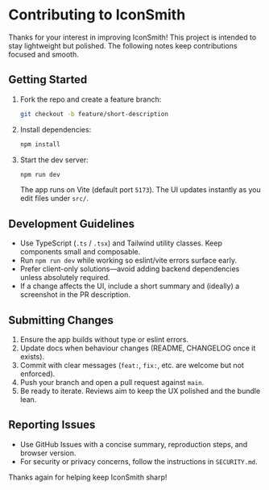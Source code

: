 # Contributing to IconSmith

Thanks for your interest in improving IconSmith! This project is intended to stay lightweight but polished. The following notes keep contributions focused and smooth.

## Getting Started

1. Fork the repo and create a feature branch:
   ```bash
   git checkout -b feature/short-description
   ```
2. Install dependencies:
   ```bash
   npm install
   ```
3. Start the dev server:
   ```bash
   npm run dev
   ```
   The app runs on Vite (default port `5173`). The UI updates instantly as you edit files under `src/`.

## Development Guidelines

- Use TypeScript (`.ts` / `.tsx`) and Tailwind utility classes. Keep components small and composable.
- Run `npm run dev` while working so eslint/vite errors surface early.
- Prefer client-only solutions—avoid adding backend dependencies unless absolutely required.
- If a change affects the UI, include a short summary and (ideally) a screenshot in the PR description.

## Submitting Changes

1. Ensure the app builds without type or eslint errors.
2. Update docs when behaviour changes (README, CHANGELOG once it exists).
3. Commit with clear messages (`feat:`, `fix:`, etc. are welcome but not enforced).
4. Push your branch and open a pull request against `main`.
5. Be ready to iterate. Reviews aim to keep the UX polished and the bundle lean.

## Reporting Issues

- Use GitHub Issues with a concise summary, reproduction steps, and browser version.
- For security or privacy concerns, follow the instructions in `SECURITY.md`.

Thanks again for helping keep IconSmith sharp!

